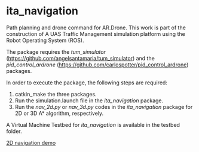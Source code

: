 # ita_navigation

Path planning and drone command for AR.Drone. This work is part of the construction of A UAS Traffic Management simulation platform using the Robot Operating System (ROS).

The package requires the _tum_simulator_ (https://github.com/angelsantamaria/tum_simulator) and the _pid_control_ardrone_ (https://github.com/carlospotter/pid_control_ardrone) packages.

In order to execute the package, the following steps are required:
1. catkin_make the three packages.
2. Run the simulation.launch file in the _ita_navigation_ package.
3. Run the _nav_2d.py_ or _nav_3d.py_ codes in the _ita_navigation_ package for 2D or 3D A* algorithm, respectively.

A Virtual Machine Testbed for _ita_navigation_ is available in the testbed folder.

[2D navigation demo](https://youtu.be/lCJoD_fwUbw)
